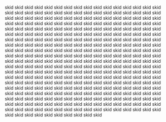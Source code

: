 skid skid skid skid skid skid skid skid skid skid skid skid skid skid skid skid skid skid skid skid skid skid skid skid skid skid skid skid skid skid skid skid skid skid skid skid skid skid skid skid skid skid skid skid skid skid skid skid skid skid skid skid skid skid skid skid skid skid skid skid skid skid skid skid skid skid skid skid skid skid skid skid skid skid skid skid skid skid skid skid skid skid skid skid skid skid skid skid skid skid skid skid skid skid skid skid skid skid skid skid skid skid skid skid skid skid skid skid skid skid skid skid skid skid skid skid skid skid skid skid skid skid skid skid skid skid skid skid skid skid skid skid skid skid skid skid skid skid skid skid skid skid skid skid skid skid skid skid skid skid skid skid skid skid skid skid skid skid skid skid skid skid skid skid skid skid skid skid skid skid skid skid skid skid skid skid skid skid skid skid skid skid skid skid skid skid skid skid skid skid skid skid skid skid skid skid skid skid skid skid skid skid skid skid skid skid skid skid skid skid skid skid skid skid skid skid skid skid skid skid skid skid skid skid skid skid skid skid skid skid skid skid skid skid skid skid skid skid skid skid skid skid skid skid skid skid skid skid skid skid skid skid skid skid skid skid skid skid skid skid skid skid skid skid skid skid skid skid skid skid skid skid skid skid skid skid skid skid skid skid skid skid skid skid skid skid skid skid skid skid skid skid skid skid skid skid skid skid skid skid skid skid skid skid skid skid skid skid skid skid skid skid skid skid skid skid skid skid skid skid skid skid skid skid skid skid skid skid skid skid 

